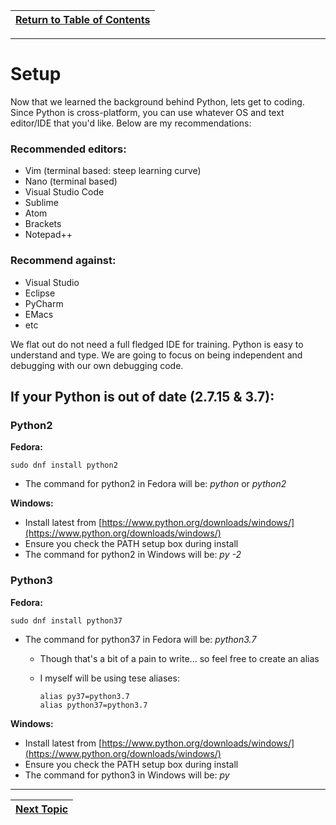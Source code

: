 |[Return to Table of Contents](/00-Table-of-Contents.md)|
|---|

---

# Setup

Now that we learned the background behind Python, lets get to coding. Since Python is cross-platform, you can use whatever OS and text editor/IDE that you'd like. Below are my recommendations:

### Recommended editors:

* Vim \(terminal based: steep learning curve\)
* Nano \(terminal based\)
* Visual Studio Code
* Sublime
* Atom
* Brackets
* Notepad++

### Recommend against:

* Visual Studio
* Eclipse
* PyCharm
* EMacs
* etc

We flat out do not need a full fledged IDE for training. Python is easy to understand and type. We are going to focus on being independent and debugging with our own debugging code.

## If your Python is out of date \(2.7.15 & 3.7\):

### Python2

**Fedora:**

```text
sudo dnf install python2
```

* The command for python2 in Fedora will be: _python_ or _python2_

**Windows:**

* Install latest from [https://www.python.org/downloads/windows/](https://www.python.org/downloads/windows/)
* Ensure you check the PATH setup box during install
* The command for python2 in Windows will be: _py -2_

### Python3

**Fedora:**

```text
sudo dnf install python37
```

* The command for python37 in Fedora will be: _python3.7_
  * Though that's a bit of a pain to write... so feel free to create an alias
  * I myself will be using tese aliases:

    ```text
    alias py37=python3.7
    alias python37=python3.7
    ```

**Windows:**

* Install latest from [https://www.python.org/downloads/windows/](https://www.python.org/downloads/windows/)
* Ensure you check the PATH setup box during install
* The command for python3 in Windows will be: _py_

---

|[Next Topic](/01_python_features/04_py2_py3.md)|
|---|
